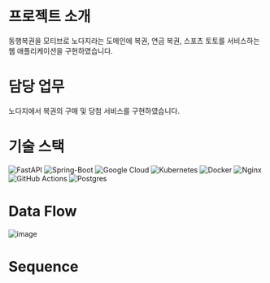 # 프로젝트 소개
동행복권을 모티브로 노다지라는 도메인에 복권, 연금 복권, 스포츠 토토를 서비스하는 웹 애플리케이션을 구현하였습니다.

# 담당 업무
노다지에서 복권의 구매 및 당첨 서비스를 구현하였습니다.

# 기술 스택
![FastAPI](https://img.shields.io/badge/FastAPI-005571?style=for-the-badge&logo=fastapi)
![Spring-Boot](https://img.shields.io/badge/spring--boot-%236DB33F.svg?style=for-the-badge&logo=springboot&logoColor=white)
![Google Cloud](https://img.shields.io/badge/GoogleCloud-%234285F4.svg?style=for-the-badge&logo=google-cloud&logoColor=white)
![Kubernetes](https://img.shields.io/badge/kubernetes-%23326ce5.svg?style=for-the-badge&logo=kubernetes&logoColor=white)
![Docker](https://img.shields.io/badge/docker-%230db7ed.svg?style=for-the-badge&logo=docker&logoColor=white)
![Nginx](https://img.shields.io/badge/nginx-%23009639.svg?style=for-the-badge&logo=nginx&logoColor=white)
![GitHub Actions](https://img.shields.io/badge/github%20actions-%232671E5.svg?style=for-the-badge&logo=githubactions&logoColor=white)
![Postgres](https://img.shields.io/badge/postgres-%23316192.svg?style=for-the-badge&logo=postgresql&logoColor=white)

# Data Flow
![image](https://github.com/user-attachments/assets/9b196bd1-71f0-40b4-b888-48548b800fc5)



# Sequence
